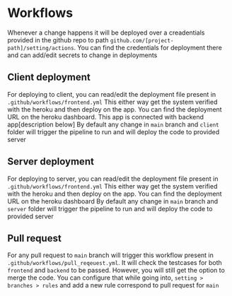 # Workflows

Whenever a change happens it will be deployed over a creadentials provided in the github repo to path `github.com/[project-path]/setting/actions`. You can find the credentials for deployment there and can add/edit secrets to change in deployments

## Client deployment
For deploying to client, you can read/edit the deployment file present in 
`.github/workflows/frontend.yml`
This either way get the system verified with the heroku and then deploy on the app. You can find the deployment URL on the heroku dashboard. This app is connected with backend app[description below]
By default any change in `main` branch and `client` folder will trigger the pipeline to run and will deploy the code to provided server

## Server deployment
For deploying to server, you can read/edit the deployment file present in 
`.github/workflows/frontend.yml`
This either way get the system verified with the heroku and then deploy on the app. You can find the deployment URL on the heroku dashboard
By default any change in `main` branch and `server` folder will trigger the pipeline to run and will deploy the code to provided server

## Pull request
For any pull request to `main` branch will trigger this workflow present in `.github/workflows/pull_reqeuest.yml`. It will check the testcases for both `frontend` and `backend` to be passed. However, you will still get the option to merge the code. You can configure that while going into,
`setting > branches > rules` and add a new rule correspond to pull request for `main`